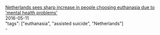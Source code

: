 [Netherlands sees sharp increase in people choosing euthanasia due to 'mental health problems' ](http://www.telegraph.co.uk/news/2016/05/11/netherlands-sees-sharp-increase-in-people-choosing-euthanasia-du/)<br />
2016-05-11<br />
"tags": ["euthanasia", "assisted suicide", "Netherlands"]<br />
-<br />
